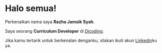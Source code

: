 # Halo semua! 

Perkenalkan nama saya **Razha Jamsik Syah**.<br>

Saya seorang **Curriculum Developer** di [Dicoding](https://www.dicoding.com/users/razha_jamsik_syah/academies).<br>

Jika kamu tertarik untuk berkenalan denganku, silakan ikuti akun [Linkedin](https://www.linkedin.com/in/razha-jamsik-syah-6b5082221/)ku ya.
